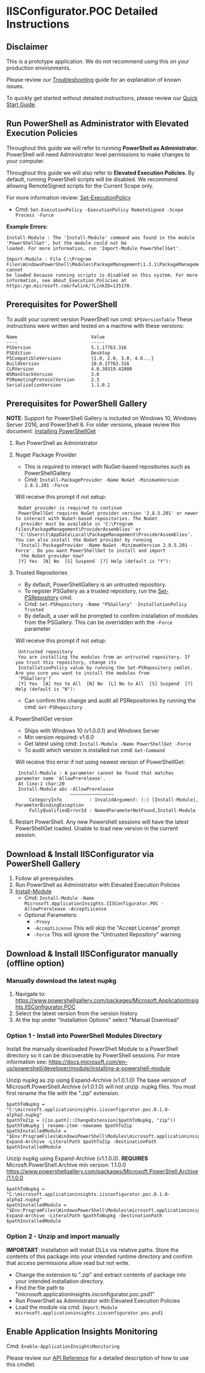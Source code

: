 # IISConfigurator.POC Detailed Instructions

## Disclaimer
This is a prototype application. 
We do not recommend using this on your production environments.

Please review our [Troubleshooting](Troubleshooting.md) guide for an explanation of known issues.

To quickly get started without detailed instructions, please review our [Quick Start Guide](QuickStart.md).



## Run PowerShell as Administrator with Elevated Execution Policies

Throughout this guide we will refer to running **PowerShell as Administrator**. 
PowerShell will need Administrator level permissions to make changes to your computer.

Throughout this guide we will also refer to **Elevated Execution Policies**.
By default, running PowerShell scripts will be disabled.
We recommend allowing RemoteSigned scripts for the Current Scope only.

For more information review: [Set-ExecutionPolicy](
https://docs.microsoft.com/powershell/module/microsoft.powershell.security/set-executionpolicy?view=powershell-6
)

- Cmd: `Set-ExecutionPolicy -ExecutionPolicy RemoteSigned -Scope Process -Force`

**Example Errors:**

```
Install-Module : The 'Install-Module' command was found in the module 'PowerShellGet', but the module could not be
loaded. For more information, run 'Import-Module PowerShellGet'.
	
Import-Module : File C:\Program Files\WindowsPowerShell\Modules\PackageManagement\1.3.1\PackageManagement.psm1 cannot
be loaded because running scripts is disabled on this system. For more information, see about_Execution_Policies at
https:/go.microsoft.com/fwlink/?LinkID=135170.
```


## Prerequisites for PowerShell

To audit your current version PowerShell run cmd: `$PSVersionTable`
These instructions were written and tested on a machine with these versions:

```
Name                           Value
----                           -----
PSVersion                      5.1.17763.316
PSEdition                      Desktop
PSCompatibleVersions           {1.0, 2.0, 3.0, 4.0...}
BuildVersion                   10.0.17763.316
CLRVersion                     4.0.30319.42000
WSManStackVersion              3.0
PSRemotingProtocolVersion      2.3
SerializationVersion           1.1.0.1
```

## Prerequisites for PowerShell Gallery

**NOTE**: Support for PowerShell Gallery is included on Windows 10, Windows Server 2016, and PowerShell 6.
For older versions, please review this document: [Installing PowerShellGet](https://docs.microsoft.com/en-us/powershell/gallery/installing-psget)


1. Run PowerShell as Administrator
2. Nuget Package Provider 
    - This is required to interact with NuGet-based repositories such as PowerShellGallery
    - Cmd: `Install-PackageProvider -Name NuGet -MinimumVersion 2.8.5.201 -Force`
	
	Will receive this prompt if not setup:
		
		NuGet provider is required to continue
		PowerShellGet requires NuGet provider version '2.8.5.201' or newer to interact with NuGet-based repositories. The NuGet
		 provider must be available in 'C:\Program Files\PackageManagement\ProviderAssemblies' or
		'C:\Users\t\AppData\Local\PackageManagement\ProviderAssemblies'. You can also install the NuGet provider by running
		'Install-PackageProvider -Name NuGet -MinimumVersion 2.8.5.201 -Force'. Do you want PowerShellGet to install and import
		 the NuGet provider now?
		[Y] Yes  [N] No  [S] Suspend  [?] Help (default is "Y"):
	
3. Trusted Repositories
    - By default, PowerShellGallery is an untrusted repository.
	- To register PSGallery as a trusted repository, run the [Set-PSRepository](https://docs.microsoft.com/en-us/powershell/module/powershellget/set-psrepository?view=powershell-6) cmd. 
	- Cmd: `Set-PSRepository -Name "PSGallery" -InstallationPolicy Trusted`
	- By default, a user will be prompted to confirm installation of modules from the PSGallery. This can be overridden with the `-Force` parameter

	Will receive this prompt if not setup:

		Untrusted repository
		You are installing the modules from an untrusted repository. If you trust this repository, change its
		InstallationPolicy value by running the Set-PSRepository cmdlet. Are you sure you want to install the modules from
		'PSGallery'?
		[Y] Yes  [A] Yes to All  [N] No  [L] No to All  [S] Suspend  [?] Help (default is "N"):

	- Can confirm this change and audit all PSRepositories by running the cmd: `Get-PSRepository`

4. PowerShellGet version 
	- Ships with Windows 10 (v1.0.0.1) and Windows Server 
	- Min version required: v1.6.0
	- Get latest using cmd: `Install-Module -Name PowerShellGet -Force`
	- To audit which version is installed run cmd: `Get-Command `

	Will receive this error if not using newest version of PowerShellGet:
	
		Install-Module : A parameter cannot be found that matches parameter name 'AllowPrerelease'.
		At line:1 char:20
		Install-Module abc -AllowPrerelease
						   ~~~~~~~~~~~~~~~~
			CategoryInfo          : InvalidArgument: (:) [Install-Module], ParameterBindingException
			FullyQualifiedErrorId : NamedParameterNotFound,Install-Module
	
5. Restart PowerShell. Any new Powershell sessions will have the latest PowerShellGet loaded. Unable to load new version in the current session.

## Download & Install IISConfigurator via PowerShell Gallery

1. Follow all prerequisites.
2. Run PowerShell as Administrator with Elevated Execution Policies
3. [Install-Module](https://docs.microsoft.com/en-us/powershell/module/powershellget/install-module?view=powershell-6)
	- Cmd: `Install-Module -Name Microsoft.ApplicationInsights.IISConfigurator.POC -AllowPrerelease -AcceptLicense`
	- Optional Parameters:
		- `-Proxy`
		- `-AcceptLicense` This will skip the "Accept License" prompt
		- `-Force` This will ignore the "Untrusted Repository" warning

## Download & Install IISConfigurator manually (offline option)

### Manually download the latest nupkg

1. Navigate to: https://www.powershellgallery.com/packages/Microsoft.ApplicationInsights.IISConfigurator.POC
2. Select the latest version from the version history
3. At the top under "Installation Options" select "Manual Download"

### Option 1 - Install into PowerShell Modules Directory
Install the manually downloaded PowerShell Module to a PowerShell directory so it can be discoverable by PowerShell sessions.
For more information see: https://docs.microsoft.com/en-us/powershell/developer/module/installing-a-powershell-module

Unzip nupkg as zip using Expand-Archive (v1.0.1.0)
The base version of Microsoft.PowerShell.Archive (v1.0.1.0) will not unzip .nupkg files. You must first rename the file with the ".zip" extension.

```
$pathToNupkg = "C:\microsoft.applicationinsights.iisconfigurator.poc.0.1.0-alpha2.nupkg"
$pathToZip = ([io.path]::ChangeExtension($pathToNupkg, "zip"))
$pathToNupkg | rename-item -newname $pathToZip
$pathInstalledModule = "$Env:ProgramFiles\WindowsPowerShell\Modules\microsoft.applicationinsights.iisconfigurator.poc"
Expand-Archive -LiteralPath $pathToZip -DestinationPath $pathInstalledModule
```

Unzip nupkg using Expand-Archive (v1.1.0.0).
**REQUIRES** Microsft.PowerShell.Archive min version: 1.1.0.0 https://www.powershellgallery.com/packages/Microsoft.PowerShell.Archive/1.1.0.0

```
$pathToNupkg = "C:\microsoft.applicationinsights.iisconfigurator.poc.0.1.0-alpha2.nupkg"
$pathInstalledModule = "$Env:ProgramFiles\WindowsPowerShell\Modules\microsoft.applicationinsights.iisconfigurator.poc"
Expand-Archive -LiteralPath $pathToNupkg -DestinationPath $pathInstalledModule
```

### Option 2 - Unzip and import manually

**IMPORTART**: Installation will install DLLs via relative paths. Store the contents of this package into your intended runtime directory and confirm that access permissions allow read but not write.

- Change the extension to ".zip" and extract contents of package into your intended installation directory.
- Find the file path to "microsoft.applicationinsights.iisconfigurator.poc.psd1"
- Run PowerShell as Administrator with Elevated Execution Policies 
- Load the module via cmd: `Import-Module microsoft.applicationinsights.iisconfigurator.poc.psd1`
	
	


## Enable Application Insights Monitoring 

Cmd: `Enable-ApplicationInsightsMonitoring`

Please review our [API Reference](api_EnableMonitoring.md) for a detailed description of how to use this cmdlet. 
